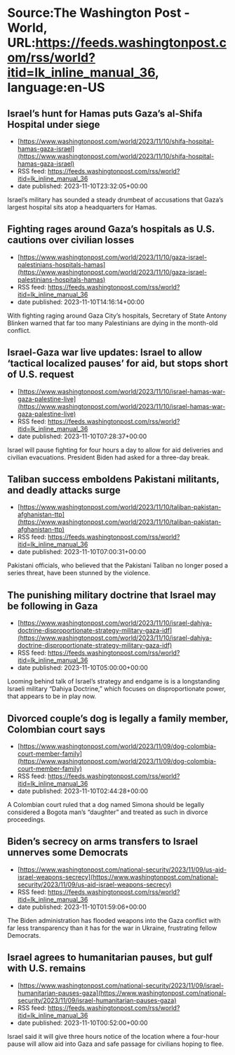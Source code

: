 # Source:The Washington Post - World, URL:https://feeds.washingtonpost.com/rss/world?itid=lk_inline_manual_36, language:en-US

## Israel’s hunt for Hamas puts Gaza’s al-Shifa Hospital under siege
 - [https://www.washingtonpost.com/world/2023/11/10/shifa-hospital-hamas-gaza-israel](https://www.washingtonpost.com/world/2023/11/10/shifa-hospital-hamas-gaza-israel)
 - RSS feed: https://feeds.washingtonpost.com/rss/world?itid=lk_inline_manual_36
 - date published: 2023-11-10T23:32:05+00:00

Israel’s military has sounded a steady drumbeat of accusations that Gaza’s largest hospital sits atop a headquarters for Hamas.

## Fighting rages around Gaza’s hospitals as U.S. cautions over civilian losses
 - [https://www.washingtonpost.com/world/2023/11/10/gaza-israel-palestinians-hospitals-hamas](https://www.washingtonpost.com/world/2023/11/10/gaza-israel-palestinians-hospitals-hamas)
 - RSS feed: https://feeds.washingtonpost.com/rss/world?itid=lk_inline_manual_36
 - date published: 2023-11-10T14:16:14+00:00

With fighting raging around Gaza City’s hospitals, Secretary of State Antony Blinken warned that far too many Palestinians are dying in the month-old conflict.

## Israel-Gaza war live updates: Israel to allow ‘tactical localized pauses’ for aid, but stops short of U.S. request
 - [https://www.washingtonpost.com/world/2023/11/10/israel-hamas-war-gaza-palestine-live](https://www.washingtonpost.com/world/2023/11/10/israel-hamas-war-gaza-palestine-live)
 - RSS feed: https://feeds.washingtonpost.com/rss/world?itid=lk_inline_manual_36
 - date published: 2023-11-10T07:28:37+00:00

Israel will pause fighting for four hours a day to allow for aid deliveries and civilian evacuations. President Biden had asked for a three-day break.

## Taliban success emboldens Pakistani militants, and deadly attacks surge
 - [https://www.washingtonpost.com/world/2023/11/10/taliban-pakistan-afghanistan-ttp](https://www.washingtonpost.com/world/2023/11/10/taliban-pakistan-afghanistan-ttp)
 - RSS feed: https://feeds.washingtonpost.com/rss/world?itid=lk_inline_manual_36
 - date published: 2023-11-10T07:00:31+00:00

Pakistani officials, who believed that the Pakistani Taliban no longer posed a series threat, have been stunned by the violence.

## The punishing military doctrine that Israel may be following in Gaza
 - [https://www.washingtonpost.com/world/2023/11/10/israel-dahiya-doctrine-disproportionate-strategy-military-gaza-idf](https://www.washingtonpost.com/world/2023/11/10/israel-dahiya-doctrine-disproportionate-strategy-military-gaza-idf)
 - RSS feed: https://feeds.washingtonpost.com/rss/world?itid=lk_inline_manual_36
 - date published: 2023-11-10T05:00:00+00:00

Looming behind talk of Israel’s strategy and endgame is is a longstanding Israeli military “Dahiya Doctrine,” which focuses on disproportionate power, that appears to be in play now.

## Divorced couple’s dog is legally a family member, Colombian court says
 - [https://www.washingtonpost.com/world/2023/11/09/dog-colombia-court-member-family](https://www.washingtonpost.com/world/2023/11/09/dog-colombia-court-member-family)
 - RSS feed: https://feeds.washingtonpost.com/rss/world?itid=lk_inline_manual_36
 - date published: 2023-11-10T02:44:28+00:00

A Colombian court ruled that a dog named Simona should be legally considered a Bogota man’s “daughter” and treated as such in divorce proceedings.

## Biden’s secrecy on arms transfers to Israel unnerves some Democrats
 - [https://www.washingtonpost.com/national-security/2023/11/09/us-aid-israel-weapons-secrecy](https://www.washingtonpost.com/national-security/2023/11/09/us-aid-israel-weapons-secrecy)
 - RSS feed: https://feeds.washingtonpost.com/rss/world?itid=lk_inline_manual_36
 - date published: 2023-11-10T01:59:06+00:00

The Biden administration has flooded weapons into the Gaza conflict with far less transparency than it has for the war in Ukraine, frustrating fellow Democrats.

## Israel agrees to humanitarian pauses, but gulf with U.S. remains
 - [https://www.washingtonpost.com/national-security/2023/11/09/israel-humanitarian-pauses-gaza](https://www.washingtonpost.com/national-security/2023/11/09/israel-humanitarian-pauses-gaza)
 - RSS feed: https://feeds.washingtonpost.com/rss/world?itid=lk_inline_manual_36
 - date published: 2023-11-10T00:52:00+00:00

Israel said it will give three hours notice of the location where a four-hour pause will allow aid into Gaza and safe passage for civilians hoping to flee.

